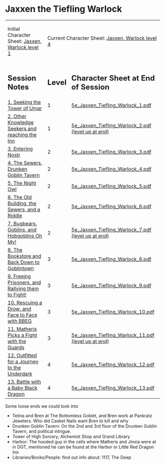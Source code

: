# Jaxxen the Tiefling Warlock

<table width="100%" cellpadding="0" cellspacing="5">
<tr>
<td>
  <p>Initial Character Sheet: <a href="5e_Jaxxen_Tiefling_Warlock.pdf">Jaxxen, Warlock level 1</a></p>
</td>
<td colspan=2>
  <p>Current Character Sheet: <a href="5e_Jaxxen_Tiefling_Warlock_Current.pdf">Jaxxen, Warlock level 4</a></p>
</td>
</tr>
<tr>
<td><h2>Session Notes</h2></td>
<td><h2>Level</h2></td>
<td><h2>Character Sheet at End of Session</h2></td>
</tr>
<tr>
  <td><a href="session_01.md">1. Seeking the Tower of Umar</a></td>
  <td>1</td>
  <td><a href="5e_Jaxxen_Tiefling_Warlock_1.pdf">5e_Jaxxen_Tiefling_Warlock_1.pdf</a></td>
</tr>
<tr>
  <td><a href="session_02.md">2. Other Knowledge Seekers and reaching the Inn</a></td>
  <td>1</td>
  <td><a href="5e_Jaxxen_Tiefling_Warlock_2.pdf">5e_Jaxxen_Tiefling_Warlock_2.pdf (level up at end)</a></td>
</tr>
<tr>
  <td><a href="session_03.md">3. Entering Nostr</a></td>
  <td>2</td>
  <td><a href="5e_Jaxxen_Tiefling_Warlock_3.pdf">5e_Jaxxen_Tiefling_Warlock_3.pdf</a></td>
</tr>
<tr>
  <td><a href="session_04.md">4. The Sewers, Drunken Goblin Tavern</a></td>
  <td>2</td>
  <td><a href="5e_Jaxxen_Tiefling_Warlock_4.pdf">5e_Jaxxen_Tiefling_Warlock_4.pdf</a></td>
</tr>
<tr>
  <td><a href="session_05.md">5. The Night Owl</a></td>
  <td>2</td>
  <td><a href="5e_Jaxxen_Tiefling_Warlock_5.pdf">5e_Jaxxen_Tiefling_Warlock_5.pdf</a></td>
</tr>
<tr>
  <td><a href="session_06.md">6. The Old Building, the Sewers, and a Riddle</a></td>
  <td>2</td>
  <td><a href="5e_Jaxxen_Tiefling_Warlock_6.pdf">5e_Jaxxen_Tiefling_Warlock_6.pdf</a></td>
</tr>
<tr>
  <td><a href="session_07.md">7. Bugbears, Goblins, and Hobgoblins Oh My!</a></td>
  <td>2</td>
  <td><a href="5e_Jaxxen_Tiefling_Warlock_7.pdf">5e_Jaxxen_Tiefling_Warlock_7.pdf (level up at end)</a></td>
</tr>
<tr>
  <td><a href="session_08.md">8. The Bookstore and Back Down to Goblintown</a></td>
  <td>3</td>
  <td><a href="5e_Jaxxen_Tiefling_Warlock_8.pdf">5e_Jaxxen_Tiefling_Warlock_8.pdf</a></td>
</tr>
<tr>
  <td><a href="session_09.md">9. Freeing Prisoners, and Rallying them to Fight!</a></td>
  <td>3</td>
  <td><a href="5e_Jaxxen_Tiefling_Warlock_9.pdf">5e_Jaxxen_Tiefling_Warlock_9.pdf</a></td>
</tr>
<tr>
  <td><a href="session_10.md">10. Rescuing a Drow, and Face to Face with BBEG</a></td>
  <td>3</td>
  <td><a href="5e_Jaxxen_Tiefling_Warlock_10.pdf">5e_Jaxxen_Tiefling_Warlock_10.pdf</a></td>
</tr>
<tr>
  <td><a href="session_11.md">11. Matheris Picks a Fight with the Guards</a></td>
  <td>3</td>
  <td><a href="5e_Jaxxen_Tiefling_Warlock_11.pdf">5e_Jaxxen_Tiefling_Warlock_11.pdf (level up at end)</a></td>
</tr>
<tr>
  <td><a href="session_12.md">12. Outfitted for a Journey to the Underdark</a></td>
  <td>4</td>
  <td><a href="5e_Jaxxen_Tiefling_Warlock_12.pdf">5e_Jaxxen_Tiefling_Warlock_12.pdf</a></td>
</tr>
<tr>
  <td><a href="session_13.md">13. Battle with a Baby Black Dragon</a></td>
  <td>4</td>
  <td><a href="5e_Jaxxen_Tiefling_Warlock_13.pdf">5e_Jaxxen_Tiefling_Warlock_13.pdf</a></td>
</tr>
</table>

Some loose ends we could look into

- Telina and Bren at The Bottomless Goblet, and Bren work at Pankratz Jewelers. Who did Casket Nails want Bren to kill and why
- Drunken Goblin Tavern: On the 2nd and 3rd floor of the Drunken Goblin Tavern, and political intrigue.
- Tower of High Sorcery, Alchemist Shop and Grand Library
- Harbor: The hooded guy in the cells where Matheris and Jinxia were at in DGT, mentioned he can be found at the Harbor or Little Red Dragon Inn
- Libraries/Books/People: find out info about: 1117, The Deep
